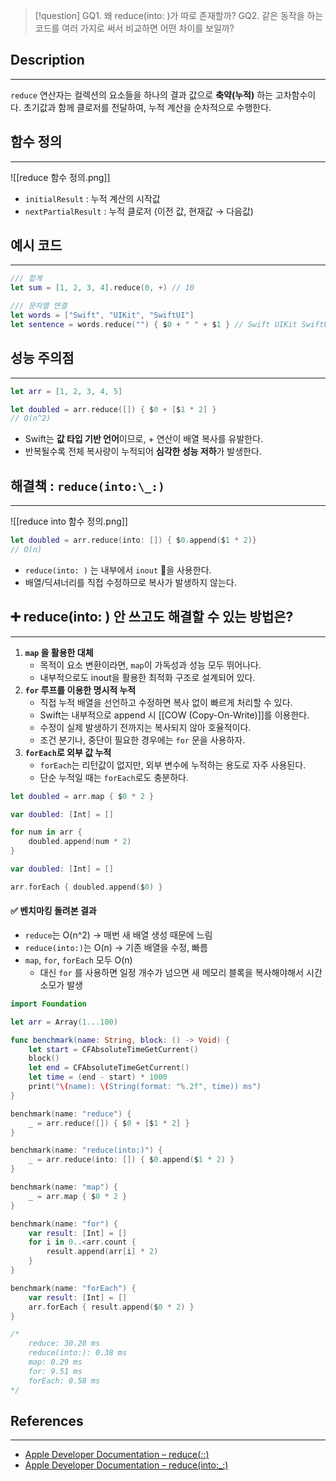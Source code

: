 >[!question]
>GQ1. 왜 reduce(into: )가 따로 존재할까?
>GQ2. 같은 동작을 하는 코드를 여러 가지로 써서 비교하면 어떤 차이를 보일까?

## Description
---
`reduce` 연산자는 컬렉션의 요소들을 하나의 결과 값으로 **축약(누적)** 하는 고차함수이다. 초기값과 함께 클로저를 전달하여, 누적 계산을 순차적으로 수행한다.


## 함수 정의
---
![[reduce 함수 정의.png]]

*  `initialResult` : 누적 계산의 시작값
* `nextPartialResult` : 누적 클로저 (이전 값, 현재값 → 다음값)


## 예시 코드
---
```Swift
/// 합계
let sum = [1, 2, 3, 4].reduce(0, +) // 10

/// 문자열 연결
let words = ["Swift", "UIKit", "SwiftUI"]
let sentence = words.reduce("") { $0 + " " + $1 } // Swift UIKit SwiftUI
```


## 성능 주의점
---
```Swift
let arr = [1, 2, 3, 4, 5]

let doubled = arr.reduce([]) { $0 + [$1 * 2] } 
// O(n^2)
```

* Swift는 **값 타입 기반 언어**이므로, + 연산이 배열 복사를 유발한다.
* 반복될수록 전체 복사량이 누적되어 **심각한 성능 저하**가 발생한다.


## 해결책 : `reduce(into:\_:)`
---
![[reduce into 함수 정의.png]]

```Swift
let doubled = arr.reduce(into: []) { $0.append($1 * 2)}
// O(n)
```

* `reduce(into: )` 는 내부에서 `inout` 을 사용한다.
* 배열/딕셔너리를 직접 수정하므로 복사가 발생하지 않는다.


## ➕ reduce(into: ) 안 쓰고도 해결할 수 있는 방법은?
---
1. **`map` 을 활용한 대체**
	* 목적이 요소 변환이라면, `map`이 가독성과 성능 모두 뛰어나다.
	* 내부적으로도 inout을 활용한 최적화 구조로 설계되어 있다.
2. **`for` 루프를 이용한 명시적 누적**
	* 직접 누적 배열을 선언하고 수정하면 복사 없이 빠르게 처리할 수 있다.
	* Swift는 내부적으로 append 시 [[COW (Copy-On-Write)]]를 이용한다.
	* 수정이 실제 발생하기 전까지는 복사되지 않아 호율적이다.
	* 조건 분기나, 중단이 필요한 경우에는 `for` 문을 사용하자.
3. **`forEach`로 외부 값 누적**
	* `forEach`는 리턴값이 없지만, 외부 변수에 누적하는 용도로 자주 사용된다.
	* 단순 누적일 때는 `forEach`로도 충분하다.

```Swift
let doubled = arr.map { $0 * 2 }
```

```Swift
var doubled: [Int] = []

for num in arr {
	doubled.append(num * 2)
}
```

```Swift
var doubled: [Int] = []

arr.forEach { doubled.append($0) }
```

#### ✅ 벤치마킹 돌려본 결과 

* `reduce`는 O(n^2) → 매번 새 배열 생성 때문에 느림
* `reduce(into:)`는 O(n) → 기존 배열을 수정, 빠름
* `map`, `for`, `forEach` 모두 O(n)
	* 대신 `for` 를 사용하면 일정 개수가 넘으면 새 메모리 블록을 복사해야해서 시간 소모가 발생

```Swift
import Foundation

let arr = Array(1...100)

func benchmark(name: String, block: () -> Void) {
    let start = CFAbsoluteTimeGetCurrent()
    block()
    let end = CFAbsoluteTimeGetCurrent()
    let time = (end - start) * 1000
    print("\(name): \(String(format: "%.2f", time)) ms")
}

benchmark(name: "reduce") {
    _ = arr.reduce([]) { $0 + [$1 * 2] }
}

benchmark(name: "reduce(into:)") {
    _ = arr.reduce(into: []) { $0.append($1 * 2) }
}

benchmark(name: "map") {
    _ = arr.map { $0 * 2 }
}

benchmark(name: "for") {
    var result: [Int] = []
    for i in 0..<arr.count {
        result.append(arr[i] * 2)
    }
}

benchmark(name: "forEach") {
    var result: [Int] = []
    arr.forEach { result.append($0 * 2) }
}

/*
	reduce: 30.20 ms
	reduce(into:): 0.38 ms
	map: 0.29 ms
	for: 9.51 ms
	forEach: 0.58 ms
*/

```

## References
---
* [Apple Developer Documentation – reduce(_:_:)](https://developer.apple.com/documentation/swift/sequence/reduce\(_:_:\))
* [Apple Developer Documentation – reduce(into:_:)](https://developer.apple.com/documentation/swift/sequence/reduce\(into:_:\))
